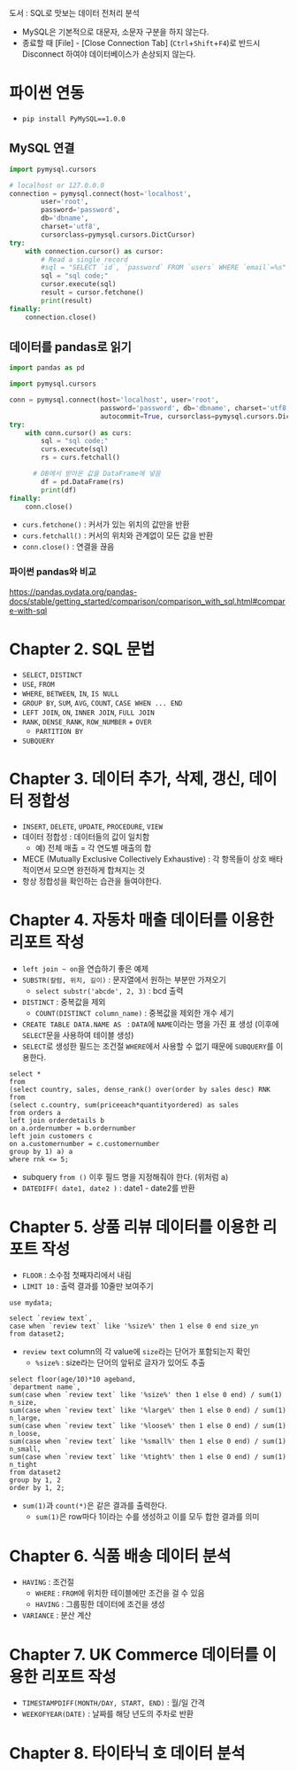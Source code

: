 도서 : SQL로 맛보는 데이터 전처리 분석

- MySQL은 기본적으로 대문자, 소문자 구분을 하지 않는다.
- 종료할 때 [File] - [Close Connection Tab] (`Ctrl`+`Shift`+`F4`)로 반드시 Disconnect 하여야 데이터베이스가 손상되지 않는다.



# 파이썬 연동

- `pip install PyMySQL==1.0.0`



## MySQL 연결

```python 
import pymysql.cursors

# localhost or 127.0.0.0
connection = pymysql.connect(host='localhost',
        user='root',
        password='password',
        db='dbname',
        charset='utf8',
        cursorclass=pymysql.cursors.DictCursor)
try:
    with connection.cursor() as cursor:
        # Read a single record
        #sql = "SELECT `id`, `password` FROM `users` WHERE `email`=%s"
        sql = "sql code;"
        cursor.execute(sql)
        result = cursor.fetchone()
        print(result)
finally:
    connection.close()
```



## 데이터를 pandas로 읽기

```python
import pandas as pd

import pymysql.cursors

conn = pymysql.connect(host='localhost', user='root', 
                       password='password', db='dbname', charset='utf8',
                       autocommit=True, cursorclass=pymysql.cursors.DictCursor)
try:
    with conn.cursor() as curs:
        sql = "sql code;"
        curs.execute(sql)
        rs = curs.fetchall()

      # DB에서 받아온 값을 DataFrame에 넣음
        df = pd.DataFrame(rs)
        print(df)
finally:
    conn.close()
```

- `curs.fetchone()` : 커서가 있는 위치의 값만을 반환
- `curs.fetchall()` : 커서의 위치와 관계없이 모든 값을 반환
- `conn.close()` : 연결을 끊음



### 파이썬 pandas와 비교

https://pandas.pydata.org/pandas-docs/stable/getting_started/comparison/comparison_with_sql.html#compare-with-sql



# Chapter 2. SQL 문법

- `SELECT`, `DISTINCT`
- `USE`, `FROM`
- `WHERE`, `BETWEEN`, `IN`, `IS NULL`
- `GROUP BY`, `SUM`, `AVG`, `COUNT`, `CASE WHEN ... END`
- `LEFT JOIN`, `ON`, `INNER JOIN`, `FULL JOIN`
- `RANK`, `DENSE_RANK`, `ROW_NUMBER` + `OVER`
  - `PARTITION BY`
- `SUBQUERY`



# Chapter 3. 데이터 추가, 삭제, 갱신, 데이터 정합성

- `INSERT`, `DELETE`, `UPDATE`, `PROCEDURE`, `VIEW`
- 데이터 정합성 : 데이터들의 값이 일치함
  - 예) 전체 매출 = 각 연도별 매출의 합
- MECE (Mutually Exclusive Collectively Exhaustive) : 각 항목들이 상호 배타적이면서 모으면 완전하게 합쳐지는 것
- 항상 정합성을 확인하는 습관을 들여야한다.



# Chapter 4. 자동차 매출 데이터를 이용한 리포트 작성

- `left join ~ on`을 연습하기 좋은 예제
- `SUBSTR(칼럼, 위치, 길이)` : 문자열에서 원하는 부분만 가져오기
  - `select substr('abcde', 2, 3)` : bcd 출력
- `DISTINCT` : 중복값을 제외
  - `COUNT(DISTINCT column_name)` : 중복값을 제외한 개수 세기
- `CREATE TABLE DATA.NAME AS ` : `DATA`에 `NAME`이라는 명을 가진 표 생성 (이후에 `SELECT`문을 사용하여 테이블 생성)
- `SELECT`로 생성한 필드는 조건절 `WHERE`에서 사용할 수 없기 때문에 `SUBQUERY`를 이용한다.

```mysql
select *
from
(select country, sales, dense_rank() over(order by sales desc) RNK
from
(select c.country, sum(priceeach*quantityordered) as sales
from orders a
left join orderdetails b
on a.ordernumber = b.ordernumber
left join customers c
on a.customernumber = c.customernumber
group by 1) a) a
where rnk <= 5;
```

- subquery `from ()` 이후 필드 명을 지정해줘야 한다. (위처럼 a)
- `DATEDIFF( date1, date2 )` : date1 - date2를 반환



# Chapter 5. 상품 리뷰 데이터를 이용한 리포트 작성

- `FLOOR` : 소수점 첫째자리에서 내림
- `LIMIT 10` : 출력 결과를 10줄만 보여주기

```mysql
use mydata;

select `review text`,
case when `review text` like '%size%' then 1 else 0 end size_yn
from dataset2;
```

- `review text` column의 각 value에 `size`라는 단어가 포함되는지 확인
  - `%size%` : size라는 단어의 앞뒤로 글자가 있어도 추출

```mysql
select floor(age/10)*10 ageband,
`department name`,
sum(case when `review text` like '%size%' then 1 else 0 end) / sum(1) n_size,
sum(case when `review text` like '%large%' then 1 else 0 end) / sum(1) n_large,
sum(case when `review text` like '%loose%' then 1 else 0 end) / sum(1) n_loose,
sum(case when `review text` like '%small%' then 1 else 0 end) / sum(1) n_small,
sum(case when `review text` like '%tight%' then 1 else 0 end) / sum(1) n_tight
from dataset2
group by 1, 2
order by 1, 2;
```

- `sum(1)`과 `count(*)`은 같은 결과를 출력한다.
  - `sum(1)`은 row마다 1이라는 수를 생성하고 이를 모두 합한 결과를 의미

# Chapter 6. 식품 배송 데이터 분석

- `HAVING` : 조건절
  - `WHERE` : `FROM`에 위치한 테이블에만 조건을 걸 수 있음
  - `HAVING` : 그룹핑한 데이터에 조건을 생성
- `VARIANCE` : 분산 계산

# Chapter 7. UK Commerce 데이터를 이용한 리포트 작성

- `TIMESTAMPDIFF(MONTH/DAY, START, END)` : 월/일 간격
- `WEEKOFYEAR(DATE)` : 날짜를 해당 년도의 주차로 반환

# Chapter 8. 타이타닉 호 데이터 분석

